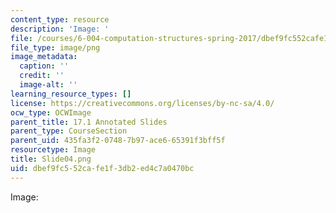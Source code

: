 ```yaml
---
content_type: resource
description: 'Image: '
file: /courses/6-004-computation-structures-spring-2017/dbef9fc552cafe1f3db2ed4c7a0470bc_Slide04.png
file_type: image/png
image_metadata:
  caption: ''
  credit: ''
  image-alt: ''
learning_resource_types: []
license: https://creativecommons.org/licenses/by-nc-sa/4.0/
ocw_type: OCWImage
parent_title: 17.1 Annotated Slides
parent_type: CourseSection
parent_uid: 435fa3f2-0748-7b97-ace6-65391f3bff5f
resourcetype: Image
title: Slide04.png
uid: dbef9fc5-52ca-fe1f-3db2-ed4c7a0470bc
---
```

Image: 